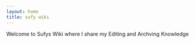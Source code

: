```yaml
---
layout: home
title: sufy wiki
---
```


Welcome to Sufys Wiki where I share my Editing and Archving Knowledge 


